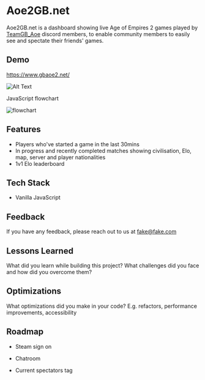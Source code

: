 
# Aoe2GB.net

Aoe2GB.net is a dashboard showing live Age of Empires 2 games played by [TeamGB_Aoe](https://discord.gg/CH7N62YpyA) discord members, to enable community members to easily see and spectate their friends' games.


## Demo

https://www.gbaoe2.net/

![Alt Text](https://media.giphy.com/media/vFKqnCdLPNOKc/giphy.gif)

JavaScript flowchart 

![flowchart](https://snaylor.s3.eu-west-2.amazonaws.com/aoe2gbflowchart.png)


## Features

- Players who've started a game in the last 30mins
- In progress and recently completed matches showing civilisation, Elo, map, server and player nationalities
- 1v1 Elo leaderboard


## Tech Stack

- Vanilla JavaScript



## Feedback

If you have any feedback, please reach out to us at fake@fake.com


## Lessons Learned

What did you learn while building this project? What challenges did you face and how did you overcome them?


## Optimizations

What optimizations did you make in your code? E.g. refactors, performance improvements, accessibility


## Roadmap

- Steam sign on 

- Chatroom

- Current spectators tag

